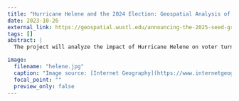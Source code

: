 ```yaml
---
title: "Hurricane Helene and the 2024 Election: Geospatial Analysis of Electoral Disruptions in Hurricane-Affected States"
date: 2023-10-26
external_link: https://geospatial.wustl.edu/announcing-the-2025-seed-grant-recipients/
tags: []
abstract: |
  The project will analyze the impact of Hurricane Helene on voter turnout during the 2024 Presidential Election, focusing on counties affected by the hurricane in North Carolina, South Carolina, Georgia, Tennessee, and Florida. Specifically, it will assess spatial variation in voter turnout between disaster-affected and non-affected counties, how turnout changed between the 2020 and 2024 Presidential Elections, and how FEMA disaster aid influenced this variation. Her research team includes Andrew Reeves (co-PI), Bo Li (co-PI), and Kristin Foringer.

image:
  filename: "helene.jpg"
  caption: "Image source: [Internet Geography](https://www.internetgeography.net/hurricane-helene-2024-a-catastrophic-category-4-storm/)"
  focal_point: ""
  preview_only: false
---
```

